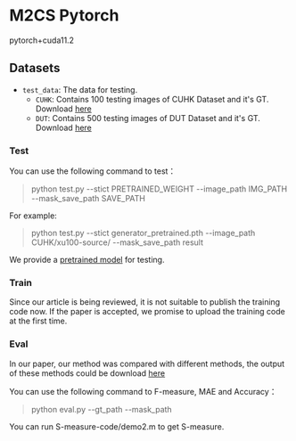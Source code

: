 # M2CS Pytorch
pytorch+cuda11.2

## Datasets
- `test_data`: The data for testing.
  - `CUHK`: Contains 100 testing images of CUHK Dataset and it's GT. Download [here](https://github.com/jerysaw/M2CS/releases/download/model/CUHK.rar)
  - `DUT`: Contains 500 testing images of DUT Dataset and it's GT. Download [here](https://github.com/jerysaw/M2CS/releases/download/model/DUT.rar)

### Test
You can use the following command to test：
> python test.py --stict PRETRAINED_WEIGHT --image_path IMG_PATH --mask_save_path SAVE_PATH

For example:
> python test.py --stict generator_pretrained.pth --image_path CUHK/xu100-source/ --mask_save_path result

We provide a [pretrained model](https://github.com/jerysaw/M2CS/releases/download/model/generator_pretrained.pth) for testing.

### Train
Since our article is being reviewed, it is not suitable to publish the training code now. If the paper is accepted, we promise to upload the training code at the first time.

### Eval
In our paper, our method was compared with different methods, the output of these methods could be download [here](https://github.com/jerysaw/M2CS/releases/download/model/result_compare.rar) 

You can use the following command to F-measure, MAE and Accuracy：
> python eval.py --gt_path  <PATH TO GT> --mask_path <PATH TO PREDICT MASK>
  
You can run S-measure-code/demo2.m to get S-measure.
